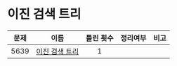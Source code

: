 # 이진 검색 트리

| 문제   | 이름                         | 틀린 횟수 | 정리여부  |  비고   |
| ---- | -------------------------- | :---: | :---: | :---: |
| 5639 | [이진 검색 트리](5639/README.md) |   1   |       |       |